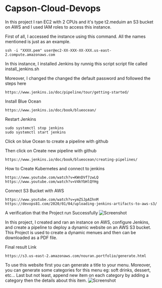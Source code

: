 # Capson-Cloud-Devops

In this project I ran EC2 with 2 CPUs and it's type t2.meduim an S3 bucket on AWS and I used IAM roles to access this instance.

First of all, I accessed the instance using this command.  All the names mentioned is just as an example.

```
ssh -i "XXXX.pem" user@ec2-XX-XXX-XX-XXX.us-east-2.compute.amazonaws.com 
```

In this instance, I installed Jenkins by runnig this script script file called install_jenkins.sh

Moreover, I changed the changed the default password and followed the steps here

```https://www.jenkins.io/doc/pipeline/tour/getting-started/```

Install Blue Ocean

```
https://www.jenkins.io/doc/book/blueocean/
```

Restart Jenkins
```
sudo systemctl stop jenkins
sudo systemctl start jenkins
```

Click on blue Ocean to create a pipeline with github

Then click on Create new pipeline with github

```
https://www.jenkins.io/doc/book/blueocean/creating-pipelines/
```

How to Create Kubernetes and connect to jenkins
```
https://www.youtube.com/watch?v=KWnDVf7zwLQ
https://www.youtube.com/watch?v=V4kYbHlQYHg
```

Connect S3 Bucket with AWS
```
https://www.youtube.com/watch?v=ymZSJpAIhnM
https://devops81.com/2020/01/04/uploading-jenkins-artifacts-to-aws-s3/
```

A verification that the Project run Successfully
![Screenshot](screeenshot.png)

In this project, I created and ran an instance on AWS, configure Jenkins, and create a pipeline to deploy a dynamic website on an AWS S3 bucket. This Project is used to create a dynamic menues and then can be downloaded as a PDF file.

Final result Link

```https://s3.us-east-2.amazonaws.com/nouran.portfolio/generate.html```

To use this website first you can generate a title to your menu. Moreover, you can generate some categories for this menu eg: soft drinks, dessert, etc... Last but not least, append new item on each category by adding a category then the details about this item.
![Screenshot](screenshot.png)





